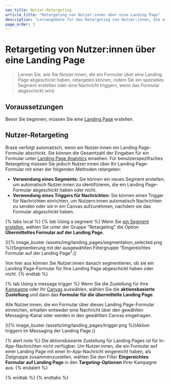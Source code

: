 ```yaml
---
nav_title: Nutzer-Retargeting
article_title: "Retargeting von Nutzer:innen über eine Landing Page"
description: "Lernangebote für das Retargeting von Nutzer:innen, die ein Formular über eine Landing Page abgeschickt haben."
page_order: 3
---
```


# Retargeting von Nutzer:innen über eine Landing Page

> Lernen Sie, wie Sie Nutzer:innen, die ein Formular über eine Landing Page abgeschickt haben, retargeten können, indem Sie ein spezielles Segment erstellen oder eine Nachricht triggern, wenn das Formular abgeschickt wird.

## Voraussetzungen

Bevor Sie beginnen, müssen Sie eine [Landing Page]({{site.baseurl}}/user_guide/engagement_tools/landing_pages/creating_pages/) erstellen.

## Nutzer-Retargeting

Braze verfolgt automatisch, wenn ein Nutzer:innen ein Landing Page-Formular abschickt. Sie können die Gesamtzahl der Eingaben für ein Formular unter [Landing Page Analytics]({{site.baseurl}}/user_guide/engagement_tools/landing_pages/creating_pages/#viewing-analytics) einsehen. Für benutzerspezifisches Retargeting müssen Sie jedoch Nutzer:innen über Ihr Landing Page-Formular mit einer der folgenden Methoden retargeten:

- **Verwendung eines Segments:** Sie können ein neues Segment erstellen, um automatisch Nutzer:innen zu identifizieren, die ein Landing Page-Formular abgeschickt haben oder nicht.
- **Verwendung eines Triggers für Nachrichten:** Sie können einen Trigger für Nachrichten einrichten, um Nutzern:innen automatisch Nachrichten zu senden oder sie in ein Canvas aufzunehmen, nachdem sie das Formular abgeschickt haben.

{% tabs local %}
{% tab Using a segment %}
Wenn Sie [ein Segment erstellen]({{site.baseurl}}/user_guide/engagement_tools/segments/creating_a_segment/), wählen Sie unter der Gruppe "Retargeting" die Option **Übermitteltes Formular auf der Landing Page**.

]({% image_buster /assets/img/landing_pages/segmentation_selected.png %})Segmentierung mit der ausgewählten Filtergruppe "Eingereichtes Formular auf der Landing Page".()

Von hier aus können Sie Nutzer:innen danach segmentieren, ob sie ein Landing Page-Formular für Ihre Landing Page abgeschickt haben oder nicht.
{% endtab %}

{% tab Using a message trigger %}
Wenn Sie die Zustellung für Ihre [Kampagne]({{site.baseurl}}/user_guide/engagement_tools/campaigns/) oder Ihr [Canvas]({{site.baseurl}}/user_guide/engagement_tools/canvas/) auswählen, wählen Sie die **aktionsbasierte Zustellung** und dann das **Formular für die übermittelte Landing Page**.

Alle Nutzer:innen, die ein Formular über dieses Landing Page-Formular einreichen, erhalten entweder eine Nachricht über den gewählten Messaging-Kanal oder werden in den gewählten Canvas eingetragen.

]({% image_buster /assets/img/landing_pages/trigger.png %})Aktion triggern im Messaging der Landing Page.()

{% alert note %}
Die aktionsbasierte Zustellung für Landing Pages ist für In-App-Nachrichten nicht verfügbar. Um Nutzer:innen, die ein Formular auf einer Landing Page mit einer In-App-Nachricht eingereicht haben, als Zielgruppe zusammenzustellen, wählen Sie den Filter **Eingereichtes Formular auf Landing Page** in den **Targeting-Optionen** Ihrer Kampagne aus.
{% endalert %}

{% endtab %}
{% endtabs %}
